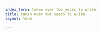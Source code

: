 ```yaml
---
index_term: taken over two years to write
title: taken over two years to write
layout: term

---
```

